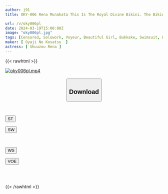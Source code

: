```yaml
---
author: j91
title: OKY-006 Rena Munakata This Is The Royal Divine Bikini. The Bikini That Has Hidden The Private Parts Of Many Girls From Showa Idols, Campaign Gals, And Reiwa Gravure Idols Is Licked In Super Close-up Shots Of The Big Breasts, Beautiful Breasts, Shaved Pussy, Hairy Hair, Defenseless Armpits And Hair. Absolutely Take It Off. AV With No Bulges And Bulges Because It's Completely Clothed

url: /v/oky006pl
date: 2024-03-19T15:00:00Z
image: "oky006pl.jpg"
tags: [Censored, Solowork, Voyeur, Beautiful Girl, Bukkake, Swimsuit, Lotion, Close Up	]
maker: [ Oyaji No Kosatsu  ]
actress: [ Shuuzou Rena ]
---
```



{{< rawhtml >}}

<div class="video" data-videoid="ogY2Jp9wxWfdyD">
    <a href="javascript:;">
        <img src="/v/oky006pl/oky006pl.jpg" width="WIDTH" height="HEIGHT" alt="oky006pl.mp4" loading="lazy">
    </a>
</div>

<script type="text/javascript" src="https://j91.asia/asset/on-demand-st.js"></script>

<br>
  <link rel="stylesheet" href="https://j91.asia/asset/bs5.css">
  
  <center>
  <button class="btn btn-primary" type="button" data-bs-toggle="collapse" data-bs-target=".multi-collapse" aria-expanded="false" aria-controls="multiCollapseExample1 multiCollapseExample2"><h2>Download</h2></button></center>
</p>
<div class="row">
  <div class="col">
    <div class="collapse multi-collapse" id="multiCollapseExample1">
      <div class="card card-body">
	      	      <br>
<div class="buttons">  
<p><a href="https://streamtape.to/v/ogY2Jp9wxWfdyD" target="_blank"><button class="btn-hover color-3"><i class="fa fa-download"></i> ST</button></a></p>
<p><a href="https://asnwish.com/dwrssw8shvxd" target="_blank"><button class="btn-hover color-2"><i class="fa fa-download"></i> SW</button></a></p></div>
    </div>
  </div>
</div>
  <div class="col">
    <div class="collapse multi-collapse" id="multiCollapseExample2">
      <div class="card card-body">
	      <br>
<div class="buttons">
<p><a href="https://wolfstream.tv/mcj6n04xfgne"><button class="btn-hover color-9"><i class="fa fa-download"></i> WS</button></a></p>
<p><a href="javascript:;"><button class="btn-hover color-8"><i class="fa fa-download"></i> VOE</button></a></p></div>
<br><br>
      </div>
    </div>
  </div>
</div>

{{< /rawhtml >}}